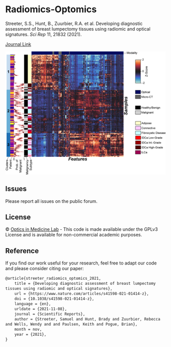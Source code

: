 # Radiomics-Optomics
Streeter, S.S., Hunt, B., Zuurbier, R.A. et al. Developing diagnostic assessment of breast lumpectomy tissues using radiomic and optical signatures. _Sci Rep_ 11, 21832 (2021).

[Journal Link](https://doi.org/10.1038/s41598-021-01414-z)

![Radiomics-Optomics of Breast Cancer](assets/Supplementary_Figure_2.png)

## Issues
Please report all issues on the public forum.

## License
© [Optics in Medicine Lab](https://sites.dartmouth.edu/optmed/) - This code is made available under the GPLv3 License and is available for non-commercial academic purposes.

## Reference
If you find our work useful for your research, feel free to adapt our code and please consider citing our paper:
<pre><code>@article{streeter_radiomics_optomics_2021,
	title = {Developing diagnostic assessment of breast lumpectomy tissues using radiomic and optical signatures},
	url = {https://www.nature.com/articles/s41598-021-01414-z},
	doi = {10.1038/s41598-021-01414-z},
	language = {en},
	urldate = {2021-11-08},
	journal = {Scientific Reports},
	author = {Streeter, Samuel and Hunt, Brady and Zuurbier, Rebecca and Wells, Wendy and and Paulsen, Keith and Pogue, Brian},
	month = nov,
	year = {2021},
}
</code></pre>
